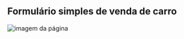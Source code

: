 <h2>Formulário simples de venda de carro</h2>


<img src="https://github.com/user-attachments/assets/87529c09-a420-4c6e-8f62-5c37b8def2ec" alt="imagem da página">
